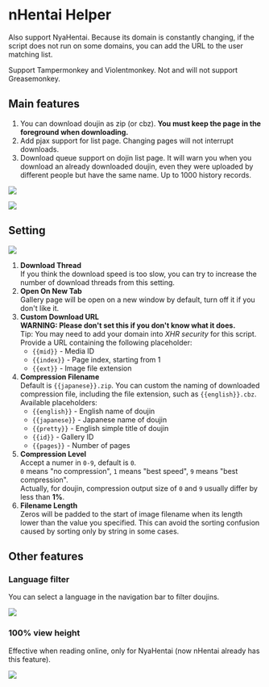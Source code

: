 # nHentai Helper

Also support NyaHentai. Because its domain is constantly changing, if the script does not run on some domains, you can add the URL to the user matching list.

Support Tampermonkey and Violentmonkey. Not and will not support Greasemonkey.

## Main features

1. You can download doujin as zip (or cbz). **You must keep the page in the foreground when downloading.**
2. Add pjax support for list page. Changing pages will not interrupt downloads.
3. Download queue support on dojin list page. It will warn you when you download an already downloaded doujin, even they were uploaded by different people but have the same name. Up to 1000 history records.

![](https://i.loli.net/2019/01/26/5c4c5d5914197.png)

![](https://i.loli.net/2018/12/26/5c23a39505d14.png)

## Setting

![](https://i.loli.net/2020/02/18/iZKI9hfcLymdrBj.png)

1. **Download Thread**  
   If you think the download speed is too slow, you can try to increase the number of download threads from this setting.
2. **Open On New Tab**  
   Gallery page will be open on a new window by default, turn off it if you don't like it.
3. **Custom Download URL**  
   **WARNING: Please don't set this if you don't know what it does.**  
   Tip: You may need to add your domain into *XHR security* for this script.  
   Provide a URL containing the following placeholder:
   - `{{mid}}` - Media ID
   - `{{index}}` - Page index, starting from 1
   - `{{ext}}` - Image file extension
4. **Compression Filename**  
   Default is `{{japanese}}.zip`. You can custom the naming of downloaded compression file, including the file extension, such as `{{english}}.cbz`.  
   Available placeholders:  
   - `{{english}}` - English name of doujin
   - `{{japanese}}` - Japanese name of doujin
   - `{{pretty}}` - English simple title of doujin
   - `{{id}}` - Gallery ID
   - `{{pages}}` - Number of pages
5. **Compression Level**  
   Accept a numer in `0-9`, default is `0`.  
   `0` means "no compression", `1` means "best speed", `9` means "best compression".  
   Actually, for doujin, compression output size of `0` and `9` usually differ by less than **1%**.
6. **Filename Length**  
   Zeros will be padded to the start of image filename when its length lower than the value you specified. This can avoid the sorting confusion caused by sorting only by string in some cases.

## Other features

### Language filter

You can select a language in the navigation bar to filter doujins.

![](https://i.loli.net/2019/03/25/5c98d07cca0ac.png)

### 100% view height

Effective when reading online, only for NyaHentai (now nHentai already has this feature).

![](https://i.loli.net/2019/09/04/EYu5iP9L46b8XUf.png)
